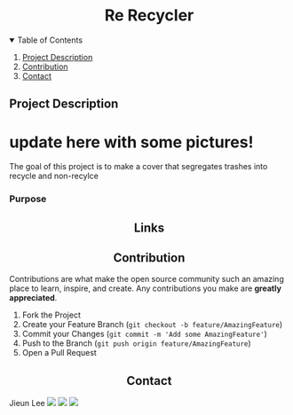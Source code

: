 

<h1 align="center">Re Recycler</h1>

<!-- TABLE OF CONTENTS -->
<details open="open">
  <summary>Table of Contents</summary>
  <ol>
    <li><a href="#project-description">Project Description</a></li>
    <li><a href="#contribution">Contribution</a></li>
    <li><a href="#contact">Contact</a></li>
  </ol>
</details>

  
  
  
## Project Description 

# update here with some pictures!



The goal of this project is to make a cover that segregates trashes into recycle and non-recylce


### Purpose

	 


<h2 align="center">Links</h2>





<h2 align="center">Contribution</h2>

Contributions are what make the open source community such an amazing place to learn, inspire, and create. Any contributions you make are **greatly appreciated**.

1. Fork the Project
2. Create your Feature Branch (`git checkout -b feature/AmazingFeature`)
3. Commit your Changes (`git commit -m 'Add some AmazingFeature'`)
4. Push to the Branch (`git push origin feature/AmazingFeature`)
5. Open a Pull Request

<h2 align="center">Contact</h2>


Jieun Lee <a href="https://www.linkedin.com/in/jieun-lee-a14379221/"><img src="https://img.shields.io/badge/LinkedIn-0A66C2?style=flat-&logo=linkedin&logoColor=white&link=https://www.instagram.com/jinny_winny/"/></a>
<a href="https://www.instagram.com/jinny_winny/"><img src="https://img.shields.io/badge/instagram-E4405F?style=flat-&logo=instagram&logoColor=white&link=https://www.instagram.com/jinny_winny/"/></a> 
<a href="https://mail.google.com/mail/u/?authuser=jinnywinny3@gmail.com"><img src="https://img.shields.io/badge/Gmail-EA4335?style=flat-&logo=gmail&logoColor=white&link=https://mail.google.com/mail/u/?authuser=jinnywinny3@gmail.com"/></a>







